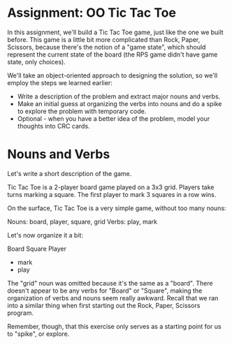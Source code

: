 # Assignment: OO Tic Tac Toe

In this assignment, we'll build a Tic Tac Toe game, just like the
one we built before. This game is a little bit more complicated
than Rock, Paper, Scissors, because there's the notion of a "game
state", which should represent the current state of the board (the
RPS game didn't have game state, only choices).

We'll take an object-oriented approach to designing the solution,
so we'll employ the steps we learned earlier:

- Write a description of the problem and extract major nouns and
  verbs.
- Make an initial guess at organizing the verbs into nouns and do
  a spike to explore the problem with temporary code.
- Optional - when you have a better idea of the problem, model
  your thoughts into CRC cards.

# Nouns and Verbs

Let's write a short description of the game.

Tic Tac Toe is a 2-player board game played on a 3x3 grid.
Players take turns marking a square. The first player to mark
3 squares in a row wins.

On the surface, Tic Tac Toe is a very simple game, without too
many nouns:

Nouns: board, player, square, grid
Verbs: play, mark

Let's now organize it a bit:

Board
Square
Player
- mark
- play

The "grid" noun was omitted because it's the same as a "board".
There doesn't appear to be any verbs for "Board" or "Square",
making the organization of verbs and nouns seem really awkward.
Recall that we ran into a similar thing when first starting out
the Rock, Paper, Scissors program.

Remember, though, that this exercise only serves as a starting
point for us to "spike", or explore.
